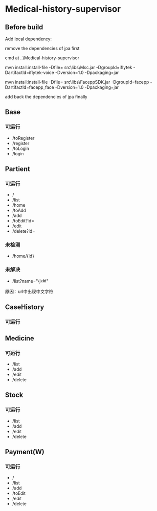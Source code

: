 ﻿# Medical-history-supervisor
## Before build
Add local dependency: 

remove the dependencies of jpa first

cmd at ..\Medical-history-supervisor

mvn install:install-file -Dfile= src\libs\Msc.jar -DgroupId=iflytek -DartifactId=iflytek-voice -Dversion=1.0 -Dpackaging=jar

mvn install:install-file -Dfile= src\libs\FaceppSDK.jar -DgroupId=facepp -DartifactId=facepp_face -Dversion=1.0 -Dpackaging=jar

add back the dependencies of jpa finally

## Base

### 可运行

- /toRegister
- /register
- /toLogin
- /login

## Partient

### 可运行

- /
- /list
- /home
- /toAdd
- /add
- /toEdit?id=
- /edit
- /delete?id=

### 未检测

- /home/{id}

### 未解决

- /list?name="小兰"

原因：url中出现中文字符



## CaseHistory

### 可运行





## Medicine

### 可运行

- /list
- /add
- /edit
- /delete



## Stock

### 可运行

- /list
- /add
- /edit
- /delete



## Payment(W)

### 可运行

- /
- /list
- /add
- /toEdit
- /edit
- /delete

